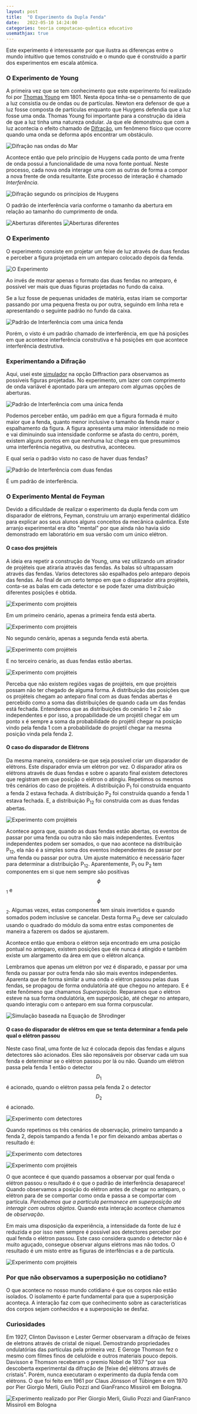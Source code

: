 ```yaml
---
layout: post
title:  "O Experimento da Dupla Fenda"
date:   2022-05-10 14:24:00
categories: teoria computacao-quântica educativo
usemathjax: true
---
```


Este experimento é interessante por que ilustra as diferenças entre o mundo intuitivo que temos construído e o mundo que é construído a partir dos experimentos em escala atômica. 

### O Experimento de Young

A primeira vez que se tem conhecimento que este experimento foi realizado foi por [Thomas Young](https://en.wikipedia.org/wiki/Thomas_Young_(scientist)) em 1801. Nesta época tinha-se o pensamento de que a luz consistia ou de ondas ou de partículas. Newton era defensor de que a luz fosse composta de partículas enquanto que Huygens defendia que a luz fosse uma onda. Thomas Young foi importante para a construção da ideia de que a luz tinha uma natureza ondular. Ja que ele demonstrou que com a luz acontecia o efeito chamado de [Difração](https://pt.wikipedia.org/wiki/Difra%C3%A7%C3%A3o), um fenômeno físico que ocorre quando uma onda se deforma após encontrar um obstáculo.

![Difração nas ondas do Mar](/assets/images/difracao_ondas_mar.jpg)

Acontece então que pelo princípio de Huygens cada ponto de uma frente de onda possui a funcionalidade de uma nova fonte pontual. Neste processo, cada nova onda interage uma com as outras de forma a compor a nova frente de onda resultante. Este processo de interação é chamado *Interferência*.

![Difração segundo os princípios de Huygens](/assets/images/500px-Refraction_on_an_aperture_-_Huygens-Fresnel_principle.svg.png)


O padrão de interferência varia conforme o tamanho da abertura em relação ao tamanho do cumprimento de onda.

![Aberturas diferentes](/assets/images/tamanhos_diferentes_abertura.jpg)
![Aberturas diferentes](/assets/images/tamanho_cumprimento_onda.jpg)


### O Experimento

O experimento consiste em projetar um feixe de luz através de duas fendas e perceber a figura projetada em um anteparo colocado depois da fenda.

![O Experimento](/assets/images/young.jpg)

Ao invés de mostrar apenas o formato das duas fendas no anteparo, é possivel ver mais que duas figuras projetadas no fundo da caixa.

Se a luz fosse de pequenas unidades de matéria, estas iriam se comportar passando por uma pequena fresta ou por outra, seguindo em linha reta e apresentando o seguinte padrão no fundo da caixa.

![Padrão de Interferência com uma única fenda](/assets/images/padrao_particula.jpg)

Porém, o visto é um padrão chamado de interferência, em que há posições em que acontece interferência construtiva e há posições em que acontece interferência destrutiva.



### Experimentando a Difração


Aqui, usei este [simulador](https://www.openstaxcollege.org/l/28interference) na opção Diffraction para observamos as possíveis figuras projetadas. No experimento, um lazer com comprimento de onda variável é apontado para um anteparo com algumas opções de aberturas. 

![Padrão de Interferência com uma única fenda](/assets/images/unica_fenda.PNG)

Podemos perceber então, um padrão em que a figura formada é muito maior que a fenda, quanto menor inclusive o tamanho da fenda maior o espalhamento da figura.
A figura apresenta uma maior intensidade no meio e vai diminuindo sua intensidade conforme se afasta do centro, porém, existem alguns pontos em que nenhuma luz chega
em que presumimos uma interferência negativa, ou destrutiva, aconteceu.

E qual seria o padrão visto no caso de haver duas fendas?

![Padrão de Interferência com duas fendas](/assets/images/duas_fendas_experimento.PNG)

É um padrão de interferência.

### O Experimento Mental de Feyman

Devido a dificuldade de realizar o experimento da dupla fenda com um disparador de elétrons, Feyman, construiu um arranjo experimental didático para explicar aos seus alunos alguns conceitos da mecânica quântica. Este arranjo experimental era dito "mental" por que ainda não havia sido demonstrado em laboratório em sua versão com um único elétron. 


#### O caso dos projéteis

A ideia era repetir a construção de Young, uma vez utilizando um atirador de projéteis que atiraria através das fendas. As balas só ultrapassam através das fendas. Varios detectores são espalhados pelo anteparo depois das fendas. Ao final de um certo tempo em que o disparador atira projéteis, conta-se as balas em cada detector e se pode fazer uma distribuição diferentes posições é obtida.

![Experimento com projéteis](/assets/images/bala_experimento.gif)

Em um primeiro cenário, apenas a primeira fenda está aberta.

![Experimento com projéteis](/assets/images/bala_cenario1.gif)

No segundo cenário, apenas a segunda fenda está aberta.

![Experimento com projéteis](/assets/images/bala_cenario2.gif)

E no terceiro cenário, as duas fendas estão abertas.

![Experimento com projéteis](/assets/images/bala_cenario3.gif)


Perceba que não existem regiões vagas de projéteis, em que projéteis possam não ter chegado de alguma forma. A distribuição das posições que os projéteis chegam ao anteparo final com as duas fendas abertas é percebido como a soma das distribuições de quando cada um das fendas está fechada. Entendemos que as distribuições do cenário 1 e 2 são independentes e por isso, a propabilidade de um projétil chegar em um ponto x é sempre a soma da probabilidade do projétil chegar na posição vindo pela fenda 1 com a probabilidade do projetil chegar na mesma posição vinda pela fenda 2.


#### O caso do disparador de Elétrons

Da mesma maneira, considera-se que seja possível criar um disparador de elétrons. Este disparador envia um elétron por vez. O disparador atira os elétrons através de duas fendas e sobre o aparato final existem detectores que registram em que posição o elétron o atingiu. Repetimos os mesmos três cenários do caso de projéteis. A distribuição P<sub>1</sub> foi construída enquanto a fenda 2 estava fechada. A distribuição P<sub>2</sub> foi construída quando a fenda 1 estava fechada. E, a distribuição P<sub>12</sub> foi construída com as duas fendas abertas.

![Experimento com projéteis](/assets/images/electron_gun.png)

Acontece agora que, quando as duas fendas estão abertas, os eventos de passar por uma fenda ou outra não são mais independentes. Eventos independentes podem ser somados, o que nao acontece na distribuição P<sub>12</sub>, ela não é a simples soma dos eventos independentes de passar por uma fenda ou passar por outra. Um ajuste matemático é necessário fazer para determinar a distribuição P<sub>12</sub>. Aparentemente, P<sub>1</sub> ou P<sub>2</sub> tem componentes em si que nem sempre são positivas $$\phi$$<sub>1</sub> e $$\phi$$<sub>2</sub>. Algumas vezes,  estas componentes tem sinais invertidos e quando somados podem inclusive se cancelar. Desta forma P<sub>12</sub> deve ser calculado usando o quadrado do módulo da soma entre estas componentes de maneira a fazerem os dados se ajustarem. 

Acontece então que embora o elétron seja encontrado em uma posição pontual no anteparo, existem posições que ele nunca é atingido e também existe um alargamento da área em que o elétron alcança.

Lembramos que apenas um elétron por vez é disparado, e passar por uma fenda ou passar por outra fenda não são mais eventos independentes. Aparenta que de forma similar a uma onda  o elétron passou pelas duas fendas, se propagou de forma ondulatória até que chegou no anteparo. E é este fenômeno que chamamos *Superposição*. Reparamos que o elétron esteve na sua forma ondulatória, em superposição, até chegar no anteparo, quando interagiu com o anteparo em sua forma corpuscular.

![Simulação baseada na Equação de Shrodinger](/assets/images/Double_slit_experiment.gif)

#### O caso do disparador de elétros em que se tenta determinar a fenda pelo qual o elétron passou

Neste caso final, uma fonte de luz é colocada depois das fendas e alguns detectores são acionados. Eles são reponsáveis por observar cada um sua fenda e determinar se o elétron passou por lá ou não. Quando um elétron passa pela fenda 1 então o detector $$D_1$$ é acionado, quando o elétron passa pela fenda 2 o detector $$D_2$$ é acionado.


![Experimento com detectores](/assets/images/determinar_a_fenda.png)

Quando repetimos os três cenários de observação, primeiro tampando a fenda 2, depois tampando a fenda 1 e por fim deixando ambas abertas o resultado é:

![Experimento com detectores](/assets/images/eletron_observado.png)

![Experimento com projéteis](/assets/images/particula_comportamento.jpg)

O que acontece é que quando passamos a observar por qual fenda o elétron passou  o resultado é o que o padrão de interferência desaparece! Quando observamos a posição do elétron antes de chegar no anteparo, o elétron para de se comportar como onda e passa a se comportar com partícula. *Percebemos que a partícula permanece em superposição até interagir com outros objetos*. Quando esta interação acontece chamamos de *observação*. 

Em mais uma disposição da experiência, a intensidade da fonte de luz é reduzida e por isso nem sempre é possível aos detectores perceber por qual fenda o elétron passou. Este caso considera quando o detector não é muito aguçado, consegue observar alguns elétrons mas não todos. O resultado é um misto entre as figuras de interfências e a de partícula.

![Experimento com projéteis](/assets/images/detector_pouco_agu%C3%A7ado.jpg)


### Por que não observamos a superposição no cotidiano?

O que acontece no nosso mundo cotidiano é que os corpos não estão isolados. O isolamento é parte fundamental para que a superposição aconteça. A interação faz com que conhecimento sobre as características dos corpos sejam conhecidos e a superposição se desfaz.



### Curiosidades


Em 1927, Clinton Davisson e Lester Germer observaram a difração de feixes de eletrons através de cristal de niquel. Demostrando propriedades ondulatórias das partículas pela primeira vez. E Geroge Thomson fez o mesmo com filmes finos de celulóide e outros materiais pouco depois. Davisson e Thomson receberam o premio Nobel de 1937 "por sua descoberta experimental da difração de [feixe de] elétrons através de cristais". Porém, nunca executaram o experimento da dupla fenda com elétrons. O que foi feito em 1961 por Claus Jönsson of Tübingen e em 1970 por Pier Giorgio Merli, Giulio Pozzi and GianFranco Missiroli em Bologna. 

![Experimento realizado por Pier Giorgio Merli, Giulio Pozzi and GianFranco Missiroli em Bologna](/assets/images/bologna-image.jpg)






















